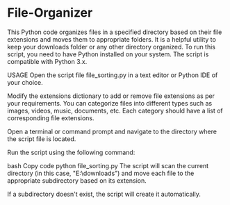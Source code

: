 # File-Organizer
This Python code organizes files in a specified directory based on their file extensions and moves them to appropriate folders. It is a helpful utility to keep your downloads folder or any other directory organized.
To run this script, you need to have Python installed on your system. The script is compatible with Python 3.x.

USAGE
Open the script file file_sorting.py in a text editor or Python IDE of your choice.

Modify the extensions dictionary to add or remove file extensions as per your requirements. You can categorize files into different types such as images, videos, music, documents, etc. Each category should have a list of corresponding file extensions.

Open a terminal or command prompt and navigate to the directory where the script file is located.

Run the script using the following command:

bash
Copy code
python file_sorting.py
The script will scan the current directory (in this case, "E:\downloads") and move each file to the appropriate subdirectory based on its extension.

If a subdirectory doesn't exist, the script will create it automatically.
